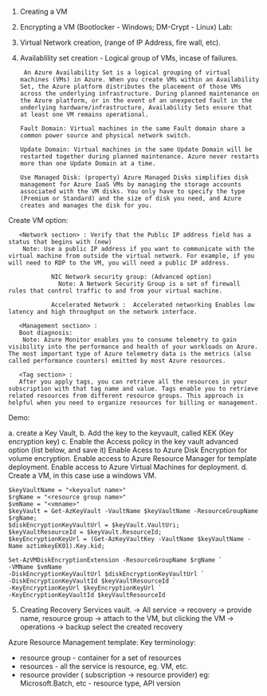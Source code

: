 
1. Creating a VM
2. Encrypting a VM (Bootlocker - Windows; DM-Crypt - Linux)
Lab:
3. Virtual Network creation, (range of IP Address, fire wall, etc).
4. Availablility set creation - Logical group of VMs, incase of failures.
        
        An Azure Availability Set is a logical grouping of virtual machines (VMs) in Azure. When you create VMs within an Availability Set, the Azure platform distributes the placement of those VMs across the underlying infrastructure. During planned maintenance on the Azure platform, or in the event of an unexpected fault in the underlying hardware/infrastructure, Availability Sets ensure that at least one VM remains operational.
        
       Fault Domain: Virtual machines in the same Fault domain share a common power source and physical network switch.
   
       Update Domain: Virtual machines in the same Update Domain will be restarted together during planned maintenance. Azure never restarts more than one Update Domain at a time.

       Use Managed Disk: (property) Azure Managed Disks simplifies disk management for Azure IaaS VMs by managing the storage accounts associated with the VM disks. You only have to specify the type (Premium or Standard) and the size of disk you need, and Azure creates and manages the disk for you.


Create VM option:

       <Network section> : Verify that the Public IP address field has a status that begins with (new)
        Note: Use a public IP address if you want to communicate with the virtual machine from outside the virtual network. For example, if you will need to RDP to the VM, you will need a public IP address.
        
                NIC Network security group: (Advanced option)
                  Note: A Network Security Group is a set of firewall rules that control traffic to and from your virtual machine.
       
                Accelerated Network :  Accelerated networking Enables low latency and high throughput on the network interface.
        
       <Management section> :
       Boot diagnosis:  
        Note: Azure Monitor enables you to consume telemetry to gain visibility into the performance and health of your workloads on Azure. The most important type of Azure telemetry data is the metrics (also called performance counters) emitted by most Azure resources.
        
       <Tag section> : 
       After you apply tags, you can retrieve all the resources in your subscription with that tag name and value. Tags enable you to retrieve related resources from different resource groups. This approach is helpful when you need to organize resources for billing or management.
       

Demo:

a. create a Key Vault, 
b. Add the key to the keyvault, called KEK (Key encryption key)
c. Enable the Access policy in the key vault advanced option (list below, and save it)
      Enable Acess to Azure Disk Encryption for volume encryption.
      Enable access to Azure Resource Manager for template deployment. 
      Enable access to Azure Virtual Machines for deployment.
d. Create a VM, in this case use a windows VM.

```
$keyVaultName = "<keyvalut name>"
$rgName = "<resource group name>"
$vmName = "<vmname>"
$keyVault = Get-AzKeyVault -VaultName $keyVaultName -ResourceGroupName $rgName;
$diskEncryptionKeyVaultUrl = $keyVault.VaultUri;
$keyVaultResourceId = $keyVault.ResourceId;
$keyEncryptionKeyUrl = (Get-AzKeyVaultKey -VaultName $keyVaultName -Name aztimkeyEK01).Key.kid;
```

```
Set-AzVMDiskEncryptionExtension -ResourceGroupName $rgName `
-VMName $vmName `
-DiskEncryptionKeyVaultUrl $diskEncryptionKeyVaultUrl `
-DiskEncryptionKeyVaultId $keyVaultResourceId `
-KeyEncryptionKeyUrl $keyEncryptionKeyUrl `
-KeyEncryptionKeyVaultId $keyVaultResourceId
```

 5. Creating Recovery Services vault.
       -> All service -> recovery -> provide name, resource group
       -> attach to the VM, but clicking the VM -> operations -> backup select the created recovery
  

Azure Resource Management template:
Key terminology:
 - resource group - container for a set of resources
 - resources  - all the service is resource, eg. VM, etc.
 - resource provider ( subscription -> resource provider) eg: Microsoft.Batch, etc
         - resource type, API version
         
